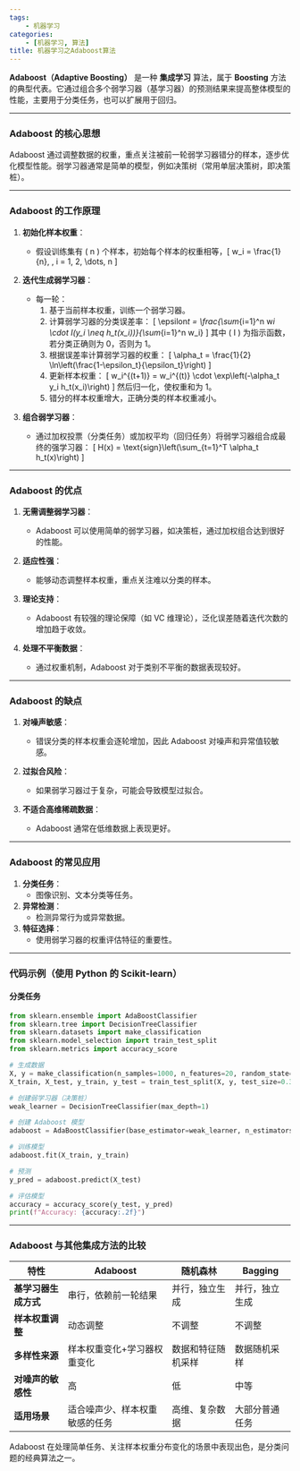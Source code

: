 ```yaml
---
tags:
    - 机器学习
categories:
    - [机器学习, 算法]
title: 机器学习之Adaboost算法
---
```


**Adaboost（Adaptive Boosting）** 是一种 **集成学习** 算法，属于 **Boosting** 方法的典型代表。它通过组合多个弱学习器（基学习器）的预测结果来提高整体模型的性能，主要用于分类任务，也可以扩展用于回归。

---

### **Adaboost 的核心思想**

Adaboost 通过调整数据的权重，重点关注被前一轮弱学习器错分的样本，逐步优化模型性能。弱学习器通常是简单的模型，例如决策树（常用单层决策树，即决策桩）。

---

### **Adaboost 的工作原理**

1. **初始化样本权重**：

    - 假设训练集有 \( n \) 个样本，初始每个样本的权重相等，\[
      w_i = \frac{1}{n}, \, i = 1, 2, \dots, n
      \]

2. **迭代生成弱学习器**：

    - 每一轮：
        1. 基于当前样本权重，训练一个弱学习器。
        2. 计算弱学习器的分类误差率：
           \[
           \epsilon*t = \frac{\sum*{i=1}^n w*i \cdot I(y_i \neq h_t(x_i))}{\sum*{i=1}^n w_i}
           \]
           其中 \( I \) 为指示函数，若分类正确则为 0，否则为 1。
        3. 根据误差率计算弱学习器的权重：
           \[
           \alpha_t = \frac{1}{2} \ln\left(\frac{1-\epsilon_t}{\epsilon_t}\right)
           \]
        4. 更新样本权重：
           \[
           w_i^{(t+1)} = w_i^{(t)} \cdot \exp\left(-\alpha_t y_i h_t(x_i)\right)
           \]
           然后归一化，使权重和为 1。
        5. 错分的样本权重增大，正确分类的样本权重减小。

3. **组合弱学习器**：
    - 通过加权投票（分类任务）或加权平均（回归任务）将弱学习器组合成最终的强学习器：
      \[
      H(x) = \text{sign}\left(\sum\_{t=1}^T \alpha_t h_t(x)\right)
      \]

---

### **Adaboost 的优点**

1. **无需调整弱学习器**：

    - Adaboost 可以使用简单的弱学习器，如决策桩，通过加权组合达到很好的性能。

2. **适应性强**：

    - 能够动态调整样本权重，重点关注难以分类的样本。

3. **理论支持**：

    - Adaboost 有较强的理论保障（如 VC 维理论），泛化误差随着迭代次数的增加趋于收敛。

4. **处理不平衡数据**：
    - 通过权重机制，Adaboost 对于类别不平衡的数据表现较好。

---

### **Adaboost 的缺点**

1. **对噪声敏感**：

    - 错误分类的样本权重会逐轮增加，因此 Adaboost 对噪声和异常值较敏感。

2. **过拟合风险**：

    - 如果弱学习器过于复杂，可能会导致模型过拟合。

3. **不适合高维稀疏数据**：
    - Adaboost 通常在低维数据上表现更好。

---

### **Adaboost 的常见应用**

1. **分类任务**：
    - 图像识别、文本分类等任务。
2. **异常检测**：
    - 检测异常行为或异常数据。
3. **特征选择**：
    - 使用弱学习器的权重评估特征的重要性。

---

### **代码示例（使用 Python 的 Scikit-learn）**

#### 分类任务

```python
from sklearn.ensemble import AdaBoostClassifier
from sklearn.tree import DecisionTreeClassifier
from sklearn.datasets import make_classification
from sklearn.model_selection import train_test_split
from sklearn.metrics import accuracy_score

# 生成数据
X, y = make_classification(n_samples=1000, n_features=20, random_state=42)
X_train, X_test, y_train, y_test = train_test_split(X, y, test_size=0.3, random_state=42)

# 创建弱学习器（决策桩）
weak_learner = DecisionTreeClassifier(max_depth=1)

# 创建 Adaboost 模型
adaboost = AdaBoostClassifier(base_estimator=weak_learner, n_estimators=50, random_state=42)

# 训练模型
adaboost.fit(X_train, y_train)

# 预测
y_pred = adaboost.predict(X_test)

# 评估模型
accuracy = accuracy_score(y_test, y_pred)
print(f"Accuracy: {accuracy:.2f}")
```

---

### **Adaboost 与其他集成方法的比较**

| 特性                 | Adaboost                       | 随机森林           | Bagging        |
| -------------------- | ------------------------------ | ------------------ | -------------- |
| **基学习器生成方式** | 串行，依赖前一轮结果           | 并行，独立生成     | 并行，独立生成 |
| **样本权重调整**     | 动态调整                       | 不调整             | 不调整         |
| **多样性来源**       | 样本权重变化+学习器权重变化    | 数据和特征随机采样 | 数据随机采样   |
| **对噪声的敏感性**   | 高                             | 低                 | 中等           |
| **适用场景**         | 适合噪声少、样本权重敏感的任务 | 高维、复杂数据     | 大部分普通任务 |

Adaboost 在处理简单任务、关注样本权重分布变化的场景中表现出色，是分类问题的经典算法之一。
